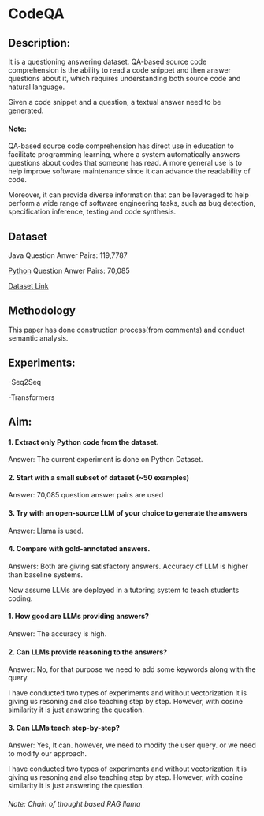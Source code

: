 # CodeQA

## Description:
It is a questioning answering dataset.  QA-based source code comprehension is the ability to read a code snippet and then answer questions about it, which requires understanding both source code and natural language. 

Given a code snippet and a question, a textual answer need to be generated.

#### Note:  
QA-based source code comprehension has direct use in education to facilitate programming learning, where a system automatically answers questions about codes that someone has read.  A more general use is to help improve software maintenance since it can advance the readability of code.

Moreover, it can provide diverse information that can be leveraged to help perform a wide range of software engineering tasks, such as bug detection, specification inference, testing and code synthesis.

## Dataset
Java Question Anwer Pairs: 119,7787

[Python](https://github.com/MahaZainab/CodeQA/tree/main/python) Question Anwer Pairs: 70,085 


[Dataset Link](https://github.com/jadecxliu/CodeQA) 
## Methodology
This paper has done construction process(from comments) and conduct semantic analysis.

## Experiments:
-Seq2Seq

-Transformers

## Aim:

#### 1. Extract only Python code from the dataset.

Answer: The current experiment is done on Python Dataset.

#### 2. Start with a small subset of dataset  (~50 examples)

Answer: 70,085 question answer pairs are used 

#### 3. Try with an open-source LLM of your choice to generate the answers

Answer:  Llama is used.

#### 4. Compare with gold-annotated answers.

Answers: Both are giving satisfactory answers. Accuracy of LLM is higher than baseline systems.

Now assume LLMs are deployed in a tutoring system to teach students coding. 

#### 1. How good are LLMs providing answers?

Answer: The accuracy is high.

#### 2. Can LLMs provide reasoning to the answers?

Answer: No, for that purpose we need to add some keywords along with the query.

I have  conducted two types of experiments and without vectorization it is giving us resoning and also teaching step by step. However, with cosine similarity it is just answering the question.

#### 3. Can LLMs teach step-by-step?

Answer: Yes, It can. however, we need to modify the user query. or we need to modify our approach.

I have  conducted two types of experiments and without vectorization it is giving us resoning and also teaching step by step. However, with cosine similarity it is just answering the question.

###### Note: Chain of thought based RAG llama
